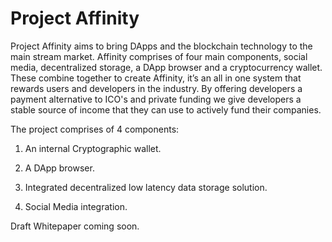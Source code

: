 # Project Affinity

Project Affinity aims to bring DApps and the blockchain technology to the main stream market. Affinity comprises of four main components, social media, decentralized storage, a DApp browser and a cryptocurrency wallet. These combine together to create Affinity, it’s an all in one system that rewards users and developers in the industry.
By offering developers a payment alternative to ICO's and private funding we give developers a stable source of income that they can use to actively fund their companies.

The project comprises of 4 components:

1. An internal Cryptographic wallet.

2. A DApp browser.

3. Integrated decentralized low latency data storage solution.

4. Social Media integration.


Draft Whitepaper coming soon.
